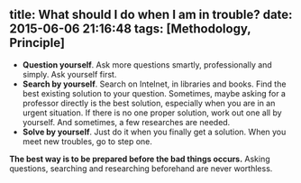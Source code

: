 title: What should I do when I am in trouble?
date: 2015-06-06 21:16:48
tags: [Methodology, Principle]
---
* __Question yourself__. Ask more questions smartly, professionally and simply. Ask yourself first.
* __Search by yourself__. Search on Intelnet, in libraries and books. Find the best existing solution to your question. Sometimes, maybe asking for a professor directly is the best solution, especially when you are in an urgent situation. If there is no one proper solution, work out one all by yourself. And sometimes, a few researches are needed.
* __Solve by yourself__. Just do it when you finally get a solution. When you meet new troubles, go to step one.

__The best way is to be prepared before the bad things occurs.__ Asking questions, searching and researching beforehand are never worthless.